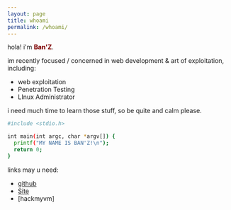 ```yaml
---
layout: page
title: whoami
permalink: /whoami/
---
```



<style>
.red {
    color: #820808;
    font-weight: 800;
  }
</style>

hola! i'm <span class="red" style="padding-bottom: 5px;">Ban'Z</span>.

im recently focused / concerned in web development & art of exploitation, including:
* web exploitation
* Penetration Testing
* LInux Administrator

i need much time to learn those stuff, so be quite and calm please.

```bash
#include <stdio.h>

int main(int argc, char *argv[]) {
  printf("MY NAME IS BAN'Z!\n");
  return 0;
}
```

<i class="fa fa-address-book" style="padding-top: 5px"></i> links may u need:

<!-- * <a href="javascript:window.open('mailto:' + ['sharpicx','duck.com'].join('@'))">email</a> -->
* [github]
* [Site]
* [hackmyvm]


[htb]: https://app.hackthebox.com/profile/1310965
[Site]: https://zbann.000webhostapp.com/
[github]: https://github.com/ngg1h
